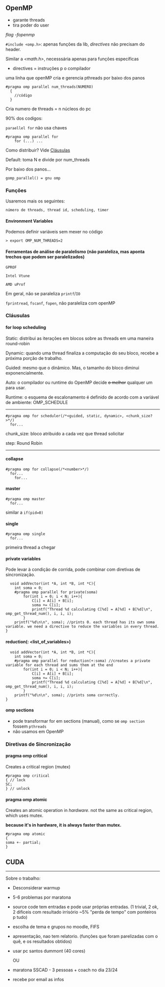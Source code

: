 ## OpenMP

- garante threads
- tira poder do user
  
_flag -fopenmp_

`#include <omp.h>`: apenas funções da lib, _directives_ não precisam do header.

Similar a _<math.h>_, necesssária apenas para funções específicas

- directives = instruções p o compilador

uma linha que openMP cria e gerencia pthreads por baixo dos panos

```
#pragma omp parallel num_threads(NUMERO)
  {
    //código
  }
```

Cria numero de threads = n núcleos do pc


90% dos codigos:

`paraellel for` não usa chaves

```
#pragma omp parallel for
 	for (...) ...
```
  
Como distribuir? Vide [Cláusulas](cláusulas)

Default: toma N e divide por num_threads


Por baixo dos panos...

`gomp_parallel() = gnu omp`


### Funções

Usaremos mais os seguintes:

`número de threads, thread id, scheduling, timer`

#### Environment Variables

Podemos definir variáveis sem mexer no código

`> export OMP_NUM_THREADS=2`


#### Ferramentas de análise de paralelismo (não paraleliza, mas aponta trechos que podem ser paralelizados)

`GPROF`

`Intel Vtune`

`AMD uProf`

Em geral, não se paraleliza `printf`/`IO`

`fprintread`, `fscanf`, `fopen`, não paraleliza com openMP


### Cláusulas

#### for loop scheduling

Static: distribui as iterações em blocos sobre as threads em uma maneira round-robin

Dynamic: quando uma thread finaliza a computação do seu bloco, recebe a próxima
porção de trabalho.

Guided: mesmo que o dinâmico. Mas, o tamanho do bloco diminui exponencialmente.

Auto: o compilador ou runtime do OpenMP decide ~~o melhor~~ qualquer um para usar.

Runtime: o esquema de escalonamento é definido de acordo com a variável de
ambiente: OMP_SCHEDULE

---

```
#pragma omp for scheduler(/*<guided, static, dynamic>, <chunk_size?>*/)
  for...
```

chunk_size: bloco atribuido a cada vez que thread solicitar

step: Round Robin

---

#### collapse

```
#pragma omp for collapse(/*<number>*/)
  for...
    for...
```

#### master

```
#pragma omp master
  for...
```

similar a `if(pid=0)`

#### single

```
#pragma omp single
  for...
```

  primeira thread a chegar


#### private variables

Pode levar à condição de corrida, pode combinar com diretivas de sincronização.

```
  void addVector(int *A, int *B, int *C){
    int soma = 0;
    #pragma omp parallel for private(soma)
        for(int i = 0; i < N; i++){
            C[i] = A[i] + B[i];
            soma += C[i];
            printf("Thread %d calculating C[%d] = A[%d] + B[%d]\n", omp_get_thread_num(), i, i, i);
        }
    printf("%d\n\n", soma); //prints 0. each thread has its own soma variable. we need a directive to reduce the variables in every thread.
}
```

#### reduction(<operator>: <list_of_variables>)

```
  void addVector(int *A, int *B, int *C){
    int soma = 0;
    #pragma omp parallel for reduction(+:soma) //creates a private variable for each thread and sums them at the end
        for(int i = 0; i < N; i++){
            C[i] = A[i] + B[i];
            soma += C[i];
            printf("Thread %d calculating C[%d] = A[%d] + B[%d]\n", omp_get_thread_num(), i, i, i);
        }
    printf("%d\n\n", soma); //prints soma correctly.
}
```

#### omp sections
- pode transformar for em sections (manual), como se `omp section` fossem `pthreads`
- não usamos em OpenMP


### Diretivas de Sincronização

#### pragma omp critical

Creates a critical region (mutex)

```
#pragma omp critical
{ // lock
SC;
} // unlock
```

#### pragma omp atomic

Creates an atomic operation in *hardware*. not the same as critical region, which uses mutex.

**because it's in hardware, it is always faster than mutex.**

```
#pragma omp atomic
{
soma +- partial;
}
```

## CUDA

---

Sobre o trabalho:

- Desconsiderar warmup
- 5-6 problemas por maratona
- source code tem entradas e pode usar próprias entradas. (1 trivial, 2 ok, 2 dificeis com resultado irrisório ~5% "perda de tempo" com ponteiros p tudo)
- escolha de tema e grupos no moodle, FIFS
- apresentação, nao tem relatorio. (funções que foram parelizadas com o quê, e os resultados obtidos)
- usar pc santos dummont (40 cores)

  OU

- maratona SSCAD - 3 pessoas + coach no dia 23/24
- recebe por email as infos
